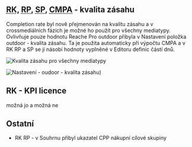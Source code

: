 ﻿---
categories: [fenix]
layout: fenix
---
## <abbr title="Reachové křivky">RK</abbr>, <abbr title="Reachové plochy">RP</abbr>, <abbr title="Startegický plán">SP</abbr>, <abbr title="Crossmediální postanalýza">CMPA</abbr> - kvalita zásahu 
Completion rate byl nově přejmenován na kvalitu zásahu a v crossmediálních fázích je možné ho použít pro všechny mediatypy. Ovlivňuje pouze hodnotu Reache 
Pro outdoor přibyla v Nastavení položka outdoor - kvalita zásahu. Ta je použita automaticky při výpočtu CMPA a v RK RP a SP se jí násobí hodnoty vyplněné v Editoru definic částí dnů.  

![Kvalita zásahu pro všechny mediatypy]({{site.url}}/data/kvalitazasahuprovse.PNG "Kvalita zásahu pro všechny mediatypy")

![Nastavení - oudoor - kvalita zásahu)]({{site.url}}/data/nastavenikvalityotudoor.PNG "Nastavení - oudoor - kvalita zásahu")

## RK - KPI licence
možná jo a možná ne


## Ostatní

<ul>
	<li>RK RP - v Souhrnu přibyl ukazatel CPP nákupní cílové skupiny</li>
	
</ul>








